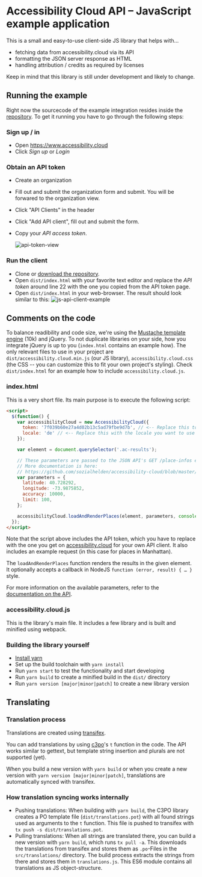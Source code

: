 # Accessibility Cloud API – JavaScript example application

This is a small and easy-to-use client-side JS library that helps with…

- fetching data from accessibility.cloud via its API
- formatting the JSON server response as HTML
- handling attribution / credits as required by licenses

Keep in mind that this library is still under development and likely to change.



## Running the example

Right now the sourcecode of the example integration resides inside the [ repository](https://github.com/sozialhelden//tree/master/public/js-example). To get it running you have to go through the following steps:

### Sign up / in

- Open https://www.accessibility.cloud
- Click *Sign up* or *Login*

### Obtain an API token

- Create an organization
- Fill out and submit the organization form and submit. You will be forwared to the organization view.
- Click "API Clients" in the header
- Click "Add API client", fill out and submit the form.
- Copy your *API access token*.

    ![api-token-view](http://i.imgur.com/SLkyvER.png)

### Run the client

- Clone or [download the repository](https://github.com/sozialhelden/accessibility-cloud-js/archive/master.zip).
- Open `dist/index.html` with your favorite text editor and replace the *API token* around line 22 with the one you copied from the API token page.
- Open `dist/index.html` in your web-browser. The result should look similar to this: ![js-api-client-example](http://i.imgur.com/kfk0cMS.png)



## Comments on the code

To balance readibility and code size, we're using the [Mustache template engine](https://github.com/janl/mustache.js) (10k) and jQuery. To not duplicate libraries on your side, how you integrate jQuery is up to you (`index.html` contains an example how). The only relevant files to use in your project are `dist/accessibility.cloud.min.js` (our JS library), `accessibility.cloud.css` (the CSS -- you can customize this to fit your own project's styling). Check `dist/index.html` for an example how to include `accessibility.cloud.js`.


### index.html

This is a very short file. Its main purpose is to execute the following script:

```html
<script>
  $(function() {
    var accessibilityCloud = new AccessibilityCloud({
      token: '7f039b60e27a4d02b13c5ad79fbe9d7b', // <-- Replace this token with your own
      locale: 'de' // <-- Replace this with the locale you want to use
    });

    var element = document.querySelector('.ac-results');

    // These parameters are passed to the JSON API's GET /place-infos endpoint.
    // More documentation is here:
    // https://github.com/sozialhelden/accessibility-cloud/blob/master/docs/json-api.md#get-place-infos
    var parameters = {
      latitude: 40.728292,
      longitude: -73.9875852,
      accuracy: 10000,
      limit: 100,
    };

    accessibilityCloud.loadAndRenderPlaces(element, parameters, console.log);
  });
</script>
```

Note that the script above includes the API token, which you have to replace with the one you get on [accessibility.cloud](https://acloud.eu.meteorapp.com) for your own API client. It also includes an example request (in this case for places in Manhattan).

The `loadAndRenderPlaces` function renders the results in the given element. It optionally accepts a callback in NodeJS `function (error, result) { … }` style.

For more information on the available parameters, refer to the [documentation on the API](https://github.com/sozialhelden//blob/master/docs/json-api.md).


### accessibility.cloud.js

This is the library's main file. It includes a few library and is built and minified using webpack.


### Building the library yourself

- [Install yarn](https://yarnpkg.com/en/docs/install)
- Set up the build toolchain with `yarn install`
- Run `yarn start` to test the functionality and start developing
- Run `yarn build` to create a minified build in the `dist/` directory
- Run `yarn version [major|minor|patch]` to create a new library version



## Translating

### Translation process

Translations are created using [transifex](https://www.transifex.com/sozialhelden/accessibility-cloud/js-widget/).

You can add translations by using [c3po](https://alexmost.gitbooks.io/c-3po-book/content/)'s `t` function in the code. The API works similar to gettext, but template string insertion and plurals are not supported (yet).

When you build a new version with `yarn build` or when you create a new version with `yarn version [major|minor|patch]`, translations are automatically synced with transifex.

### How translation syncing works internally

- Pushing translations: When building with `yarn build`, the C3PO library creates a PO template file (`dist/translations.pot`) with all found strings used as arguments to the `t` function. This file is pushed to transifex with `tx push -s dist/translations.pot`.
- Pulling translations: When all strings are translated there, you can build a new version with `yarn build`, which runs `tx pull -a`. This downloads the translations from transifex and stores them as `.po`-Files in the `src/translations/` directory. The build process extracts the strings from there and stores them in `translations.js`. This ES6 module contains all translations as JS object-structure.
